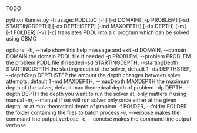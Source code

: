 TODO

python Runner.py -h
usage: PDDLtoC [-h] [-d DOMAIN] [-p PROBLEM] [-sd STARTINGDEPTH] [-ds DEPTHSTEP] [-md MAXDEPTH] [-dp DEPTH] [-m] [-f FOLDER] [-v] [-c]
translates PDDL into a c program which can be solved using CBMC

options:
  -h, --help            show this help message and exit
  -d DOMAIN, --domain DOMAIN
                        the domain PDDL file if needed
  -p PROBLEM, --problem PROBLEM
                        the problem PDDL file if needed
  -sd STARTINGDEPTH, --startingDepth STARTINGDEPTH
                        the starting depth of the solver, default 1
  -ds DEPTHSTEP, --depthStep DEPTHSTEP
                        the amount the depth changes between solve attempts, default 1
  -md MAXDEPTH, --maxDepth MAXDEPTH
                        the maximum depth of the solver, default max theoretical depth of problem
  -dp DEPTH, --depth DEPTH
                        the depth you want to run the solver at, only matters if using manual
  -m, --manual          if set will run solver only once either at the given depth, or at max theoretical depth of problem
  -f FOLDER, --folder FOLDER
                        the folder containing the files to batch process
  -v, --verbose         makes the command line output verbose
  -c, --concise         makes the command line output verbose
